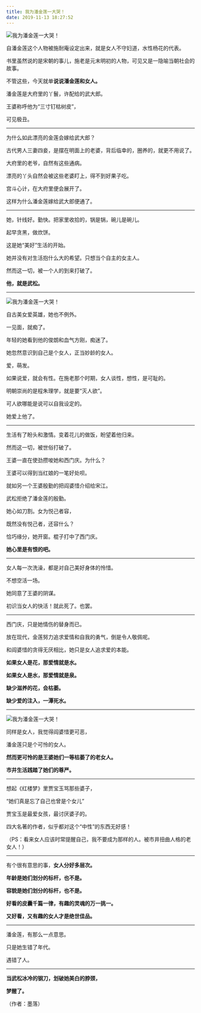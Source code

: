 ```yaml
---
title: 我为潘金莲一大哭！
date: 2019-11-13 18:27:52
---
```


 ![我为潘金莲一大哭！](http://p3.pstatp.com/large/53ec00020a9f753014e5)

 自潘金莲这个人物被施耐庵设定出来，就是女人不守妇道，水性杨花的代表。

 书里虽然说的是宋朝的事儿，施老是元末明初的人物，可见又是一隐喻当朝社会的故事。

 不管这些，今天就单**说说潘金莲和女人。**

 潘金莲是大府里的丫鬟，许配给的武大郎。

 王婆称呼他为“三寸钉枯树皮”，

 可见极丑。

--- 

 为什么如此漂亮的金莲会嫁给武大郎？

 古代男人三妻四妾，是摆在明面上的老婆，背后临幸的，圈养的，就更不用说了。

 大府里的老爷，自然有这些通病。

 漂亮的丫头自然会被这些老婆盯上，得不到好果子吃。

 宫斗心计，在大府里便会展开了。

 这样为什么潘金莲嫁给武大郎便通了。

--- 

 她，针线好。勤快。把家里收拾的，锅是锅，碗儿是碗儿。

 起早贪黑，做炊饼。

 这是她“美好”生活的开始。

 她并没有对生活抱什么大的希望。只想当个自主的女主人。

 然而这一切，被一个人的到来打破了。

 **他，就是武松。**

--- 

 ![我为潘金莲一大哭！](http://p9.pstatp.com/large/53e40004378d162854df)

 自古美女爱英雄，她也不例外。

 一见面，就痴了。

 年轻的她看到他的俊朗和血气方刚，痴迷了。

 她忽然意识到自己是个女人，正当妙龄的女人。

 爱，萌发。

 如果说爱，就会有性。在施老那个时期，女人谈性，想性，是可耻的。

 明朝崇尚的是程朱理学，就是要“灭人欲”。

 可人欲哪能是说可以自我设定的。

 她爱上他了。

--- 

 生活有了盼头和激情。变着花儿的做饭，盼望着他归来。

 然而这一切，被世俗打破了。

 王婆一直在使劲攒唆她和西门庆。为什么？

 王婆可以得到当红娘的一笔好处呗。

 就如另一个王婆殷勤的把阎婆惜介绍给宋江。

 武松拒绝了潘金莲的殷勤。

 她心如刀割。女为悦己者容，

 既然没有悦己者，还容什么？

 恰巧缘分，她开窗。棍子打中了西门庆。

 **她心里是有恨的吧。**

--- 

 女人每一次洗澡，都是对自己美好身体的怜惜。

 不想空活一场。

 她同意了王婆的阴谋。

 初识当女人的快活！就此死了。也罢。

--- 

 西门庆，只是她情伤的替身而已。

 放在现代，金莲努力追求爱情和自我的勇气，倒是令人敬佩呢。

 和阎婆惜的贪得无厌相比，她只是女人追求爱的本能。

 **如果女人是花，那爱情就是水。**

 **如果女人是水，那爱情就是泉。**

 **缺少滋养的花，会枯萎。**

 **缺少爱的注入，一潭死水。**

--- 

 ![我为潘金莲一大哭！](http://p1.pstatp.com/large/53e90004363c49d7a780)

 同样是女人，我觉得阎婆惜更可恶，

 潘金莲只是个可怜的女人。

 **然而更可怜的是王婆她们一等枯萎了的老女人。**

 **市井生活践踏了她们的尊严。**

--- 

 想起《红楼梦》里贾宝玉骂那些婆子，

 “她们真是忘了自己也曾是个女儿”

 贾宝玉是最爱女孩，最讨厌婆子的。

 四大名著的作者，似乎都对这个“中性”的东西无好感！

 （PS：看来女人应该时常提醒自己，我不要成为那样的人。被市井扭曲人格的老女人！）

--- 

 有个很有意思的事，**女人分好多层次。**

 **年龄是她们划分的标杆，也不是。**

 **容貌是她们划分的标杆，也不是。**

 **好看的皮囊千篇一律，有趣的灵魂的万一挑一。**

 **又好看，又有趣的女人才是绝世佳品。**

--- 

 潘金莲，有那么一点意思。

 只是她生错了年代。

 遇错了人。

--- 

 **当武松冰冷的钢刀，划破她美白的脖颈，**

 **梦醒了。**

 （作者：墨落）
